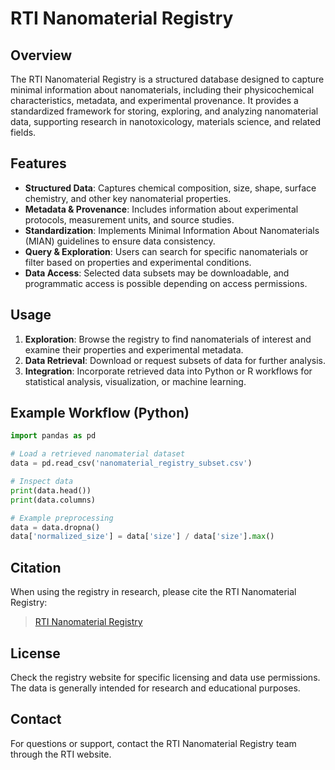 # RTI Nanomaterial Registry

## Overview

The RTI Nanomaterial Registry is a structured database designed to capture minimal information about nanomaterials, including their physicochemical characteristics, metadata, and experimental provenance. It provides a standardized framework for storing, exploring, and analyzing nanomaterial data, supporting research in nanotoxicology, materials science, and related fields.

## Features

* **Structured Data**: Captures chemical composition, size, shape, surface chemistry, and other key nanomaterial properties.
* **Metadata & Provenance**: Includes information about experimental protocols, measurement units, and source studies.
* **Standardization**: Implements Minimal Information About Nanomaterials (MIAN) guidelines to ensure data consistency.
* **Query & Exploration**: Users can search for specific nanomaterials or filter based on properties and experimental conditions.
* **Data Access**: Selected data subsets may be downloadable, and programmatic access is possible depending on access permissions.

## Usage

1. **Exploration**: Browse the registry to find nanomaterials of interest and examine their properties and experimental metadata.
2. **Data Retrieval**: Download or request subsets of data for further analysis.
3. **Integration**: Incorporate retrieved data into Python or R workflows for statistical analysis, visualization, or machine learning.

## Example Workflow (Python)

```python
import pandas as pd

# Load a retrieved nanomaterial dataset
data = pd.read_csv('nanomaterial_registry_subset.csv')

# Inspect data
print(data.head())
print(data.columns)

# Example preprocessing
data = data.dropna()
data['normalized_size'] = data['size'] / data['size'].max()
```

## Citation

When using the registry in research, please cite the RTI Nanomaterial Registry:

> [RTI Nanomaterial Registry](https://www.rti.org/publication/nanomaterial-registry-database-captures-minimal-information-nanomaterial-physico-chemical-characteri?utm_source=chatgpt.com)

## License

Check the registry website for specific licensing and data use permissions. The data is generally intended for research and educational purposes.

## Contact

For questions or support, contact the RTI Nanomaterial Registry team through the RTI website.
